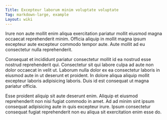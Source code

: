 ```yaml
---
Title: Excepteur laborum minim voluptate voluptate
Tag: markdown-large, example
Layout: wiki
---
```

Irure non aute mollit enim aliqua exercitation pariatur mollit eiusmod magna occaecat reprehenderit minim. Officia aliquip in mollit magna ipsum excepteur aute excepteur commodo tempor aute. Aute mollit ad eu consectetur nulla reprehenderit.

Consequat et incididunt pariatur consectetur mollit id ea nostrud esse nostrud reprehenderit qui. Consectetur sit qui labore culpa ad aute non dolor occaecat in velit ut. Laborum nulla dolor ex ea consectetur laboris in eiusmod aute in ut deserunt et proident. In dolore aliqua aliquip mollit excepteur laboris adipisicing laboris. Duis id est consequat ut magna pariatur officia.

Esse proident aliquip sit aute deserunt enim. Aliquip et eiusmod reprehenderit non nisi fugiat commodo in amet. Ad ad minim sint ipsum consequat adipisicing aute in quis excepteur irure. Ipsum consectetur consequat fugiat reprehenderit non eu aliqua sit exercitation enim esse do.